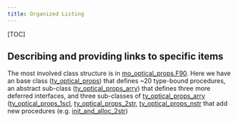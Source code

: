 ```yaml
---
title: Organized Listing
---
```


[TOC]

## Describing and providing links to specific items

The most involved class structure is in [mo_optical_props.F90]. Here we have an  base class ([ty_optical_props]) that defines ~20 type-bound procedures, an abstract sub-class ([ty_optical_props_arry]) that defines three more deferred interfaces, and three sub-classes of [ty_optical_props_arry] ([ty_optical_props_1scl], [ty_optical_props_2str], [ty_optical_props_nstr] that add new procedures (e.g. [init_and_alloc_2str])

[mo_optical_props.F90]: ../module/mo_optical_props.html
[ty_optical_props]: ../type/ty_optical_props.html
[ty_optical_props_arry]: ../type/ty_optical_props_arry.html
[ty_optical_props_1scl]: ../type/ty_optical_props_1scl.html
[ty_optical_props_2str]: ../type/ty_optical_props_2str.html
[ty_optical_props_nstr]: ../type/ty_optical_props_nstr.html
[init_and_alloc_2str]: ../proc/init_and_alloc_2str.html